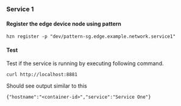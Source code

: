### Service 1

#### Register the edge device node using pattern 
```
hzn register -p "dev/pattern-sg.edge.example.network.service1"
```

#### Test
Test if the service is running by executing following command. 
```
curl http://localhost:8881
```

Should see output similar to this
```
{"hostname":"<container-id>","service":"Service One"}
```

